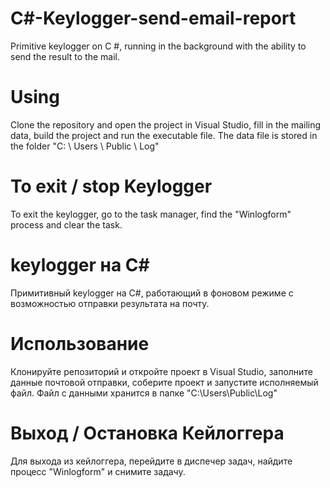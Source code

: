 # C#-Keylogger-send-email-report


Primitive keylogger on C #, running in the background with the ability to send the result to the mail.

# Using
Clone the repository and open the project in Visual Studio, fill in the mailing data, build the project and run the executable file.
The data file is stored in the folder "C: \ Users \ Public \ Log"

# To exit / stop Keylogger
To exit the keylogger, go to the task manager, find the "Winlogform" process and clear the task.

#
# keylogger на C#
Примитивный keylogger на C#, работающий в фоновом режиме с возможностью отправки результата на почту.

# Использование
Клонируйте репозиторий и откройте проект в Visual Studio, заполните данные почтовой отправки, соберите проект и запустите исполняемый файл.
Файл с данными хранится в папке "C:\Users\Public\Log"

# Выход / Остановка Кейлоггера
Для выхода из кейлоггера, перейдите в диспечер задач, найдите процесс "Winlogform" и снимите задачу.
